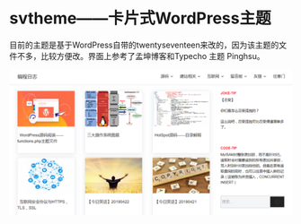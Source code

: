 # svtheme——卡片式WordPress主题

目前的主题是基于WordPress自带的twentyseventeen来改的，因为该主题的文件不多，比较方便改。界面上参考了孟坤博客和Typecho 主题 Pinghsu。

![](assets/images/svtheme.png)